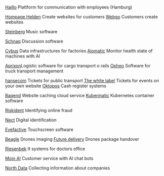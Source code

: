 [Haillo](https://haiilo.com/de/) Plattform for communication with employees (Hamburg)

[Hompage Helden](https://www.homepage-helden.de/) Create websites for customers
[Webgo](https://www.webgo.de/) Customers create websites

[Steinberg](https://www.steinberg.net/de/products/) Music software

[Schnaq](https://schnaq.com/) Discussion software

[Cybus](https://www.cybus.io/) Data infrastructures for factories
[Aiomatic](https://www.ai-omatic.com/instandhaltungssoftware) Monitor health state of machines with AI

[Aprixon](https://www.aprixon.de/)Logistic software for cargo transport o rails
[Opheo](https://www.opheo.com/) Software for truck transport management

[hansecom](https://hansecom.com/) Tickets for public transport
[The white label](https://the-white-label.com/) Tickets for events on your own website
[Oktopos](https://www.oktopos.com/de/dashboard) Cash register systems

[Baqend](https://www.hamburg-startups.net/baqend-gmbh/) Website caching cloud service
[Kubermatic](https://www.kubermatic.com/) Kubernetes container software

[Riskident](https://riskident.com/) Identifying online fraud

[Nect](https://nect.com/de/) Digital identification

[Eyefactive](https://www.eyefactive.com/) Touchscreen software

[Beagle](https://www.hamburg-startups.net/beagle-systems/) Drones imaging
[Future delivery](https://www.future-delivery.com/) Drones package handover

[Riesenbek](https://riesenbeck-it.de/) It systems for doctors office

[Moin AI](https://www.moin.ai/) Customer service with AI chat bots

[North Data](https://www.northdata.de/) Collecting information about companies 
